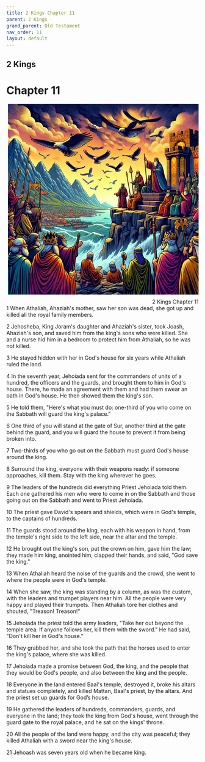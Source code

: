 ```yaml
---
title: 2 Kings Chapter 11
parent: 2 Kings
grand_parent: Old Testament
nav_order: 11
layout: default
---
```


## 2 Kings

# Chapter 11

<div style="clear: both; text-align: right;">
    <img src="/assets/Image/2 Kings/500/11.jpg" alt="2 Kings Chapter 11" class="chapter-image" style="max-width: 100%; height: auto; float: right; margin: 0 0 10px 10px; padding-left: 10%;">
    <figcaption style="font-size: 14px;">2 Kings Chapter 11</figcaption>
</div>
1 When Athaliah, Ahaziah's mother, saw her son was dead, she got up and killed all the royal family members.

2 Jehosheba, King Joram's daughter and Ahaziah's sister, took Joash, Ahaziah's son, and saved him from the king's sons who were killed. She and a nurse hid him in a bedroom to protect him from Athaliah, so he was not killed.

3 He stayed hidden with her in God's house for six years while Athaliah ruled the land.

4 In the seventh year, Jehoiada sent for the commanders of units of a hundred, the officers and the guards, and brought them to him in God's house. There, he made an agreement with them and had them swear an oath in God's house. He then showed them the king's son.

5 He told them, "Here's what you must do: one-third of you who come on the Sabbath will guard the king's palace."

6 One third of you will stand at the gate of Sur, another third at the gate behind the guard, and you will guard the house to prevent it from being broken into.

7 Two-thirds of you who go out on the Sabbath must guard God's house around the king.

8 Surround the king, everyone with their weapons ready: if someone approaches, kill them. Stay with the king wherever he goes.

9 The leaders of the hundreds did everything Priest Jehoiada told them. Each one gathered his men who were to come in on the Sabbath and those going out on the Sabbath and went to Priest Jehoiada.

10 The priest gave David's spears and shields, which were in God's temple, to the captains of hundreds.

11 The guards stood around the king, each with his weapon in hand, from the temple's right side to the left side, near the altar and the temple.

12 He brought out the king's son, put the crown on him, gave him the law; they made him king, anointed him, clapped their hands, and said, "God save the king."

13 When Athaliah heard the noise of the guards and the crowd, she went to where the people were in God's temple.

14 When she saw, the king was standing by a column, as was the custom, with the leaders and trumpet players near him. All the people were very happy and played their trumpets. Then Athaliah tore her clothes and shouted, "Treason! Treason!"

15 Jehoiada the priest told the army leaders, "Take her out beyond the temple area. If anyone follows her, kill them with the sword." He had said, "Don't kill her in God's house."

16 They grabbed her, and she took the path that the horses used to enter the king's palace, where she was killed.

17 Jehoiada made a promise between God, the king, and the people that they would be God's people, and also between the king and the people.

18 Everyone in the land entered Baal's temple, destroyed it, broke his altars and statues completely, and killed Mattan, Baal's priest, by the altars. And the priest set up guards for God’s house.

19 He gathered the leaders of hundreds, commanders, guards, and everyone in the land; they took the king from God's house, went through the guard gate to the royal palace, and he sat on the kings' throne.

20 All the people of the land were happy, and the city was peaceful; they killed Athaliah with a sword near the king's house.

21 Jehoash was seven years old when he became king.


